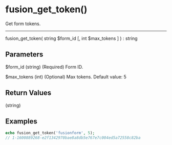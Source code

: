 # fusion_get_token()

Get form tokens.

---

fusion_get_token( string $form_id [, int $max_tokens ] ) : string

## Parameters

$form_id (string) (Required) Form ID.

$max_tokens (int) (Optional) Max tokens. Default value: 5

## Return Values

(string)

## Examples

```php
echo fusion_get_token('fusionform', 5);
// 1-1600889268-e2f1342970bae8a8db5e767e7c004ed5a72558c82ba
```
